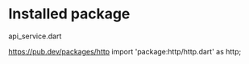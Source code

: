 # Installed package

api_service.dart

https://pub.dev/packages/http
import 'package:http/http.dart' as http;
